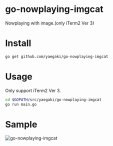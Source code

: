 # go-nowplaying-imgcat
Nowplaying with image.(only iTerm2 Ver 3)

# Install
```sh
go get github.com/yaegaki/go-nowplaying-imgcat
```

# Usage 
Only support iTerm2 Ver 3.
```sh
cd $GOPATH/src/yaegaki/go-nowplaying-imgcat
go run main.go
```

# Sample
![go-nowplaying-imgcat](https://dl.dropboxusercontent.com/u/35247301/go-nowplaying-imgcat/sample.png)
